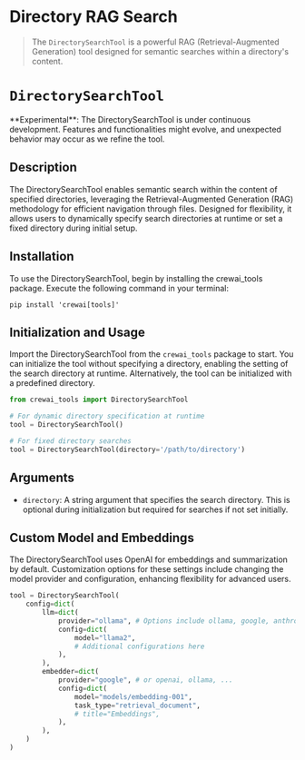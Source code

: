 # Directory RAG Search

> The `DirectorySearchTool` is a powerful RAG (Retrieval-Augmented Generation) tool designed for semantic searches within a directory's content.

# `DirectorySearchTool`

<Note>
  **Experimental**: The DirectorySearchTool is under continuous development. Features and functionalities might evolve, and unexpected behavior may occur as we refine the tool.
</Note>

## Description

The DirectorySearchTool enables semantic search within the content of specified directories, leveraging the Retrieval-Augmented Generation (RAG) methodology for efficient navigation through files. Designed for flexibility, it allows users to dynamically specify search directories at runtime or set a fixed directory during initial setup.

## Installation

To use the DirectorySearchTool, begin by installing the crewai\_tools package. Execute the following command in your terminal:

```shell
pip install 'crewai[tools]'
```

## Initialization and Usage

Import the DirectorySearchTool from the `crewai_tools` package to start. You can initialize the tool without specifying a directory, enabling the setting of the search directory at runtime. Alternatively, the tool can be initialized with a predefined directory.

```python Code
from crewai_tools import DirectorySearchTool

# For dynamic directory specification at runtime
tool = DirectorySearchTool()

# For fixed directory searches
tool = DirectorySearchTool(directory='/path/to/directory')
```

## Arguments

* `directory`: A string argument that specifies the search directory. This is optional during initialization but required for searches if not set initially.

## Custom Model and Embeddings

The DirectorySearchTool uses OpenAI for embeddings and summarization by default. Customization options for these settings include changing the model provider and configuration, enhancing flexibility for advanced users.

```python Code
tool = DirectorySearchTool(
    config=dict(
        llm=dict(
            provider="ollama", # Options include ollama, google, anthropic, llama2, and more
            config=dict(
                model="llama2",
                # Additional configurations here
            ),
        ),
        embedder=dict(
            provider="google", # or openai, ollama, ...
            config=dict(
                model="models/embedding-001",
                task_type="retrieval_document",
                # title="Embeddings",
            ),
        ),
    )
)
```